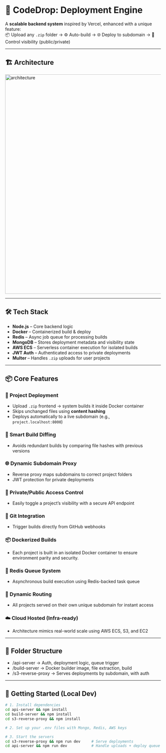 # 🚀 CodeDrop: Deployment Engine

A **scalable backend system** inspired by Vercel, enhanced with a unique feature:  
📦 Upload any `.zip` folder → ⚙️ Auto-build → 🌐 Deploy to subdomain → 🔐 Control visibility (public/private)

---

## 🏗 Architecture
<img width="2553" height="709" alt="architecture" src="https://github.com/user-attachments/assets/55553814-4c6f-48b4-ae5b-8f9a784d7eb0" />

---

## 🛠 Tech Stack

- **Node.js** – Core backend logic
- **Docker** – Containerized build & deploy
- **Redis** – Async job queue for processing builds
- **MongoDB** – Stores deployment metadata and visibility state
- **AWS ECS** – Serverless container execution for isolated builds
- **JWT Auth** – Authenticated access to private deployments
- **Multer** – Handles `.zip` uploads for user projects

---

## 📦 Core Features

### 🔧 Project Deployment
- Upload `.zip` frontend → system builds it inside Docker container
- Skips unchanged files using **content hashing**
- Deploys automatically to a live subdomain (e.g., `project.localhost:8000`)

### 🧠 Smart Build Diffing
- Avoids redundant builds by comparing file hashes with previous versions

### 🌐 Dynamic Subdomain Proxy
- Reverse proxy maps subdomains to correct project folders
- JWT protection for private deployments

### 🔐 Private/Public Access Control
- Easily toggle a project’s visibility with a secure API endpoint

### 🔄 Git Integration  
- Trigger builds directly from GitHub webhooks

### 📦 Dockerized Builds  
- Each project is built in an isolated Docker container to ensure environment parity and security.

### 🧵 Redis Queue System  
- Asynchronous build execution using Redis-backed task queue

### 📡 Dynamic Routing  
- All projects served on their own unique subdomain for instant access

### ☁️ Cloud Hosted (Infra-ready)
- Architecture mimics real-world scale using AWS ECS, S3, and EC2

---

## 📁 Folder Structure
- /api-server → Auth, deployment logic, queue trigger
- /build-server → Docker builder image, file extraction, build
- /s3-reverse-proxy → Serves deployments by subdomain, with auth

---

## 🧪 Getting Started (Local Dev)

```bash
# 1. Install dependencies
cd api-server && npm install
cd build-server && npm install
cd s3-reverse-proxy && npm install

# 2. Set up your .env files with Mongo, Redis, AWS keys

# 3. Start the servers
cd s3-reverse-proxy && npm run dev     # Serve deployments
cd api-server && npm run dev           # Handle uploads + deploy queue
```
